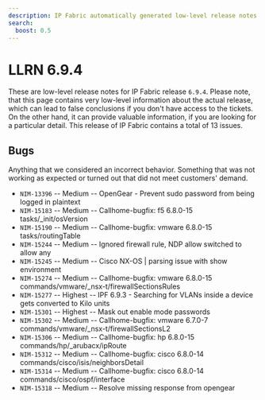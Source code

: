 ```yaml
---
description: IP Fabric automatically generated low-level release notes for version 6.9.4.
search:
  boost: 0.5
---
```


# LLRN 6.9.4

These are low-level release notes for IP Fabric release `6.9.4`. Please note, that this page contains very low-level information about the actual release, which can lead to false conclusions if you don't have access to the tickets. On the other hand, it can provide valuable information, if you are looking for a particular detail. This release of IP Fabric contains a total of 13 issues.

## Bugs

Anything that we considered an incorrect behavior. Something that was not working as expected or turned out that did not meet customers' demand.

- `NIM-13396` -- Medium -- OpenGear - Prevent sudo password from being logged in plaintext
- `NIM-15183` -- Medium -- Callhome-bugfix: f5 6.8.0-15 tasks/_init/osVersion
- `NIM-15190` -- Medium -- Callhome-bugfix: vmware 6.8.0-15 tasks/routingTable
- `NIM-15244` -- Medium -- Ignored firewall rule, NDP allow switched to allow any
- `NIM-15245` -- Medium -- Cisco NX-OS | parsing issue with show environment
- `NIM-15274` -- Medium -- Callhome-bugfix: vmware 6.8.0-15 commands/vmware/_nsx-t/firewallSectionsRules
- `NIM-15277` -- Highest -- IPF 6.9.3 - Searching for VLANs inside a device gets converted to Kilo units
- `NIM-15301` -- Highest -- Mask out enable mode passwords
- `NIM-15302` -- Medium -- Callhome-bugfix: vmware 6.7.0-7 commands/vmware/_nsx-t/firewallSectionsL2
- `NIM-15306` -- Medium -- Callhome-bugfix: hp 6.8.0-15 commands/hp/_arubacx/ipRoute
- `NIM-15312` -- Medium -- Callhome-bugfix: cisco 6.8.0-14 commands/cisco/isis/neighborsDetail
- `NIM-15314` -- Medium -- Callhome-bugfix: cisco 6.8.0-14 commands/cisco/ospf/interface
- `NIM-15318` -- Medium -- Resolve missing response from opengear
